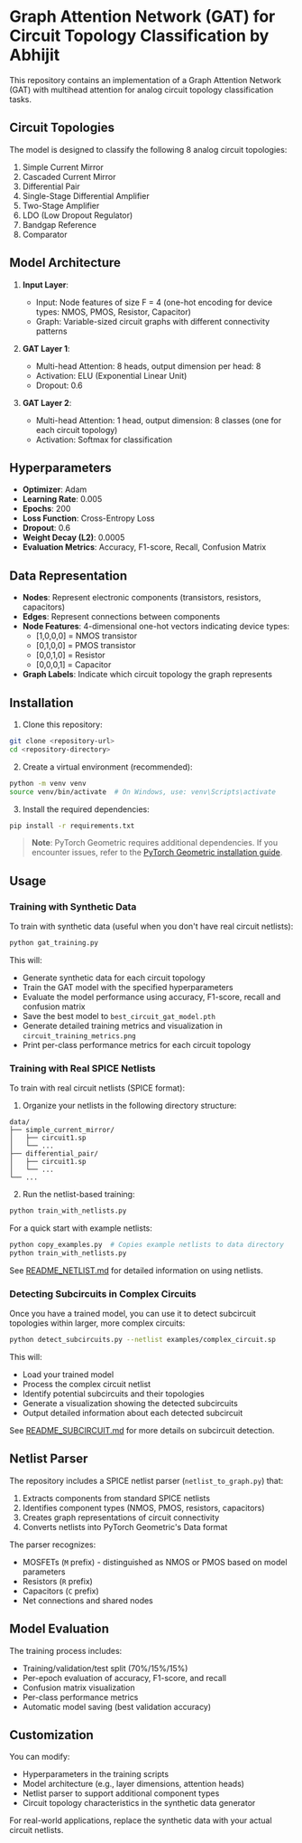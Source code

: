 # Graph Attention Network (GAT) for Circuit Topology Classification by Abhijit

This repository contains an implementation of a Graph Attention Network (GAT) with multihead attention for analog circuit topology classification tasks.

## Circuit Topologies
The model is designed to classify the following 8 analog circuit topologies:

1. Simple Current Mirror
2. Cascaded Current Mirror
3. Differential Pair
4. Single-Stage Differential Amplifier
5. Two-Stage Amplifier
6. LDO (Low Dropout Regulator)
7. Bandgap Reference
8. Comparator

## Model Architecture

1. **Input Layer**:
   - Input: Node features of size F = 4 (one-hot encoding for device types: NMOS, PMOS, Resistor, Capacitor)
   - Graph: Variable-sized circuit graphs with different connectivity patterns

2. **GAT Layer 1**:
   - Multi-head Attention: 8 heads, output dimension per head: 8
   - Activation: ELU (Exponential Linear Unit)
   - Dropout: 0.6

3. **GAT Layer 2**:
   - Multi-head Attention: 1 head, output dimension: 8 classes (one for each circuit topology)
   - Activation: Softmax for classification

## Hyperparameters

- **Optimizer**: Adam
- **Learning Rate**: 0.005
- **Epochs**: 200
- **Loss Function**: Cross-Entropy Loss
- **Dropout**: 0.6
- **Weight Decay (L2)**: 0.0005
- **Evaluation Metrics**: Accuracy, F1-score, Recall, Confusion Matrix

## Data Representation

- **Nodes**: Represent electronic components (transistors, resistors, capacitors)
- **Edges**: Represent connections between components
- **Node Features**: 4-dimensional one-hot vectors indicating device types:
  - [1,0,0,0] = NMOS transistor
  - [0,1,0,0] = PMOS transistor
  - [0,0,1,0] = Resistor
  - [0,0,0,1] = Capacitor
- **Graph Labels**: Indicate which circuit topology the graph represents

## Installation

1. Clone this repository:
```bash
git clone <repository-url>
cd <repository-directory>
```

2. Create a virtual environment (recommended):
```bash
python -m venv venv
source venv/bin/activate  # On Windows, use: venv\Scripts\activate
```

3. Install the required dependencies:
```bash
pip install -r requirements.txt
```

   > **Note**: PyTorch Geometric requires additional dependencies. If you encounter issues, refer to the [PyTorch Geometric installation guide](https://pytorch-geometric.readthedocs.io/en/latest/notes/installation.html).

## Usage

### Training with Synthetic Data

To train with synthetic data (useful when you don't have real circuit netlists):

```bash
python gat_training.py
```

This will:
- Generate synthetic data for each circuit topology
- Train the GAT model with the specified hyperparameters
- Evaluate the model performance using accuracy, F1-score, recall and confusion matrix
- Save the best model to `best_circuit_gat_model.pth`
- Generate detailed training metrics and visualization in `circuit_training_metrics.png`
- Print per-class performance metrics for each circuit topology

### Training with Real SPICE Netlists

To train with real circuit netlists (SPICE format):

1. Organize your netlists in the following directory structure:
```
data/
├── simple_current_mirror/
│   ├── circuit1.sp
│   └── ...
├── differential_pair/
│   ├── circuit1.sp
│   └── ...
└── ...
```

2. Run the netlist-based training:
```bash
python train_with_netlists.py
```

For a quick start with example netlists:
```bash
python copy_examples.py  # Copies example netlists to data directory
python train_with_netlists.py
```

See [README_NETLIST.md](README_NETLIST.md) for detailed information on using netlists.

### Detecting Subcircuits in Complex Circuits

Once you have a trained model, you can use it to detect subcircuit topologies within larger, more complex circuits:

```bash
python detect_subcircuits.py --netlist examples/complex_circuit.sp
```

This will:
- Load your trained model
- Process the complex circuit netlist
- Identify potential subcircuits and their topologies
- Generate a visualization showing the detected subcircuits
- Output detailed information about each detected subcircuit

See [README_SUBCIRCUIT.md](README_SUBCIRCUIT.md) for more details on subcircuit detection.

## Netlist Parser

The repository includes a SPICE netlist parser (`netlist_to_graph.py`) that:

1. Extracts components from standard SPICE netlists
2. Identifies component types (NMOS, PMOS, resistors, capacitors)
3. Creates graph representations of circuit connectivity
4. Converts netlists into PyTorch Geometric's Data format

The parser recognizes:
- MOSFETs (`M` prefix) - distinguished as NMOS or PMOS based on model parameters
- Resistors (`R` prefix)
- Capacitors (`C` prefix)
- Net connections and shared nodes

## Model Evaluation

The training process includes:
- Training/validation/test split (70%/15%/15%)
- Per-epoch evaluation of accuracy, F1-score, and recall
- Confusion matrix visualization
- Per-class performance metrics
- Automatic model saving (best validation accuracy)

## Customization

You can modify:
- Hyperparameters in the training scripts
- Model architecture (e.g., layer dimensions, attention heads)
- Netlist parser to support additional component types
- Circuit topology characteristics in the synthetic data generator

For real-world applications, replace the synthetic data with your actual circuit netlists.

